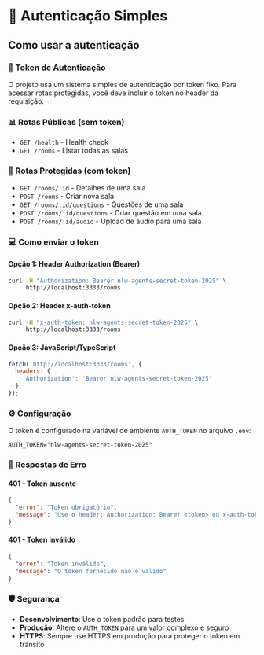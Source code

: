 # 🔐 Autenticação Simples

## Como usar a autenticação

### 🔑 Token de Autenticação

O projeto usa um sistema simples de autenticação por token fixo. Para acessar rotas protegidas, você deve incluir o token no header da requisição.

### 📊 Rotas Públicas (sem token)

- `GET /health` - Health check
- `GET /rooms` - Listar todas as salas

### 🔐 Rotas Protegidas (com token)

- `GET /rooms/:id` - Detalhes de uma sala
- `POST /rooms` - Criar nova sala
- `GET /rooms/:id/questions` - Questões de uma sala
- `POST /rooms/:id/questions` - Criar questão em uma sala
- `POST /rooms/:id/audio` - Upload de áudio para uma sala

### 💻 Como enviar o token

#### Opção 1: Header Authorization (Bearer)
```bash
curl -H "Authorization: Bearer nlw-agents-secret-token-2025" \
     http://localhost:3333/rooms
```

#### Opção 2: Header x-auth-token
```bash
curl -H "x-auth-token: nlw-agents-secret-token-2025" \
     http://localhost:3333/rooms
```

#### Opção 3: JavaScript/TypeScript
```javascript
fetch('http://localhost:3333/rooms', {
  headers: {
    'Authorization': 'Bearer nlw-agents-secret-token-2025'
  }
});
```

### ⚙️ Configuração

O token é configurado na variável de ambiente `AUTH_TOKEN` no arquivo `.env`:

```env
AUTH_TOKEN="nlw-agents-secret-token-2025"
```

### 🚨 Respostas de Erro

#### 401 - Token ausente
```json
{
  "error": "Token obrigatório",
  "message": "Use o header: Authorization: Bearer <token> ou x-auth-token: <token>"
}
```

#### 401 - Token inválido
```json
{
  "error": "Token inválido",
  "message": "O token fornecido não é válido"
}
```

### 🛡️ Segurança

- **Desenvolvimento**: Use o token padrão para testes
- **Produção**: Altere o `AUTH_TOKEN` para um valor complexo e seguro
- **HTTPS**: Sempre use HTTPS em produção para proteger o token em trânsito
